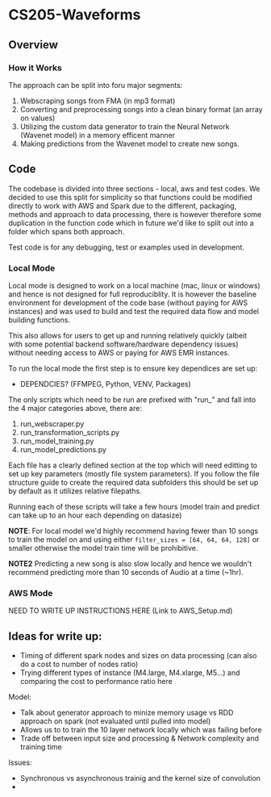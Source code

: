 # CS205-Waveforms

## Overview


### How it Works

The approach can be split into foru major segments:
1. Webscraping songs from FMA (in mp3 format)
2. Converting and preprocessing songs into a clean binary format (an array on values)
3. Utilizing the custom data generator to train the Neural Network (Wavenet model) in a memory efficent manner
4. Making predictions from the Wavenet model to create new songs.


## Code

The codebase is divided into three sections - local, aws and test codes. We decided to use this split for simplicity so that functions could be modified directly to work with AWS and Spark due to the different, packaging, methods and approach to data processing, there is however therefore some duplication in the function code which in future we'd like to split out into a folder which spans both approach.

Test code is for any debugging, test or examples used in development.

### Local Mode

Local mode is designed to work on a local machine (mac, linux or windows) and hence is not designed for full reproduciblity. It is however the baseline environment for development of the code base (without paying for AWS instances) and was used to build and test the required data flow and model building functions.

This also allows for users to get up and running relatively quickly (albeit with some potential backend software/hardware dependency issues) without needing access to AWS or paying for AWS EMR instances.

To run the local mode the first step is to ensure key dependices are set up:
* DEPENDCIES? (FFMPEG, Python, VENV, Packages)

The only scripts which need to be run are prefixed with "run_" and fall into the 4 major categories above, there are:
1. run_webscraper.py
2. run_transformation_scripts.py
3. run_model_training.py
4. run_model_predictions.py

Each file has a clearly defined section at the top which will need editting to set up key parameters (mostly file system parameters). If you follow the file structure guide to create the required data subfolders this should be set up by default as it utilizes relative filepaths.

Running each of these scripts will take a few hours (model train and predict can take up to an hour each depending on datasize)

**NOTE**: For local model we'd highly recommend having fewer than 10 songs to train the model on and using either `filter_sizes = [64, 64, 64, 128]` or smaller otherwise the model train time will be prohibitive.

**NOTE2** Predicting a new song is also slow locally and hence we wouldn't recommend predicting more than 10 seconds of Audio at a time (~1hr).


### AWS Mode

NEED TO WRITE UP INSTRUCTIONS HERE (Link to AWS_Setup.md)


## Ideas for write up:

* Timing of different spark nodes and sizes on data processing (can also do a cost to number of nodes ratio)
* Trying different types of instance (M4.large, M4.xlarge, M5...) and comparing the cost to performance ratio here


Model:
* Talk about generator approach to minize memory usage vs RDD approach on spark (not evaluated until pulled into model)
* Allows us to to train the 10 layer network locally which was failing before
* Trade off between input size and processing & Network complexity and training time

Issues:
* Synchronous vs asynchronous trainig and the kernel size of convolution
*